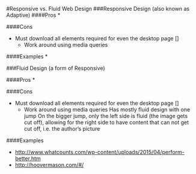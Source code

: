 #Responsive vs. Fluid Web Design
###Responsive Design (also known as Adaptive) 
####Pros
* 

####Cons
* Must download all elements required for even the desktop page []
  * Work around using media queries

####Examples
* 

###Fluid Design  (a form of Responsive)

####Pros
* 

####Cons
* Must download all elements required for even the desktop page []
  * Work around using media queries
Has mostly fluid design with one jump
On the bigger jump, only the left side is fluid (the image gets cut off), allowing for the right side to have content that can not get cut off, i.e. the author’s picture

####Examples
* http://www.whatcounts.com/wp-content/uploads/2015/04/perform-better.htm
* http://hoovermason.com/#/


